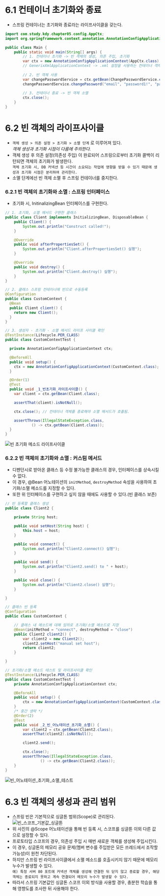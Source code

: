 # 6.1 컨테이너 초기화와 종료
- 스프링 컨테이너는 초기화와 종료라는 라이프사이클을 갖는다.
```java
import com.study.kdy.chapter05.config.AppCtx;
import org.springframework.context.annotation.AnnotationConfigApplicationContext;

public class Main {
    public static void main(String[] args) {
        // 1. 컨테이너 초기화 -> 빈 객체의 생성, 의존 주입, 초기화
        var ctx = new AnnotationConfigApplicationContext(AppCtx.class); // 자바 설정(.java) 을 사용하는 컨테이너
        // GenerixXmlApplicationContext -> .xml 설정을 사용하는 컨테이너 객체
        
        // 2. 빈 객체 사용
        var changePasswordService = ctx.getBean(ChangePasswordService.class);
        changePasswordService.changePassword("email", "password1!", "password2@"); // 빈을 정상으로 가져와 사용함.
        
        // 3. 컨테이너 종료 -> 빈 객체 소멸
        ctx.close();
    }
}
```

# 6.2 빈 객체의 라이프사이클
- `객체 생성 > 의존 설정 > 초기화 > 소멸 단계` 로 이루어져 있다.   
  *객체 생성과 초기화 시점이 다름에 주의한다.*
- 객체 생성 후 의존 설정(의존성 주입) 이 완료되어 스프링으로부터 초기화 콜백이 리턴되면 객체의 초기화가 발생한다.   
  `객체 초기화 시, DB 커넥션 등 시간이 소요되는 작업에 영향을 받을 수 있기 때문에 생성과 초기화 시점은 분리하여 관리한다.`
- 소멸 단계에선 빈 객체 소멸 후 스프링 컨테이너를 중지한다.

### 6.2.1 빈 객체의 초기화와 소멸 : 스프링 인터페이스
- 초기화 시, InitinalizingBean 인터페이스를 구현한다.
```java
// 1. 초기화, 소멸 메서드 구현한 클래스
public class Client implements InitializingBean, DisposableBean {
	public Client() {
		System.out.println("Construct called!");
	}

	@Override
	public void afterPropertiesSet() {
		System.out.println("Client.afterPropertiesSet() 실행");
	}

	@Override
	public void destroy() {
		System.out.println("Client.destroy() 실행");
	}
}
```
```java
// 2. 클래스 스프링 컨테이너에 빈으로 수동등록
@Configuration
public class CustomContext {
  @Bean
  public Client client() {
    return new Client();
  }
}
```
```java
// 3. 생성자 - 초기화 - 소멸 메서드 라이프 사이클 확인
@TestInstance(Lifecycle.PER_CLASS)
public class CustomContextTest {

  private AnnotationConfigApplicationContext ctx;

  @BeforeAll
  public void setup() {
    ctx = new AnnotationConfigApplicationContext(CustomContext.class);
  }

  @Order(1)
  @Test
  public void _1_빈초기화_라이프사이클() {
    var client = ctx.getBean(Client.class);

    assertThat(client).isNotNull();

    ctx.close(); // 컨테이너 객체를 종료해야 소멸 메서드가 호출됨.

    assertThrows(IllegalStateException.class,
            () -> ctx.getBean(Client.class));
  }
}
```
![빈 초기화 메소드 라이프사이클](https://user-images.githubusercontent.com/43669379/179002880-36b11d48-e73f-4566-a5b4-cc90be2a11f7.png)

### 6.2.2 빈 객체의 초기화와 소멸 : 커스텀 메서드
- 디펜던시로 받아온 클래스 등 수정 불가능한 클래스의 경우, 인터페이스를 상속시킬 수 없다.
- 이 경우, @Bean 어노테이션의 `initMethod`, `destroyMethod` 속성을 사용하여 초기화/소멸 메소드를 지정할 수 있다.
- 또한 위 인터페이스를 구현하고 싶지 않을 때에도 사용할 수 있다.(빈 클래스 보존)
```java
// 빈 등록할 클래스 생성
public class Client2 {

	private String host;

	public void setHost(String host) {
		this.host = host;
	}

	public void connect() {
		System.out.println("Client2.connect() 실행");
	}

	public void send() {
		System.out.println("Client2.send() to " + host);
	}

	public void close() {
		System.out.println("Client2.close() 실행");
	}

}
```
```java
// 클래스 빈 등록
@Configuration
public class CustomContext {

    // 클래스 내 메소드에 대해 임의로 초기화/소멸 메소드로 지정
    @Bean(initMethod = "connect", destroyMethod = "close")
    public Client2 client2() {
        var client2 = new Client2();
        client2.setHost("manual set host");
        return client2;
    }

}
```
```java
// 초기화/소멸 메소드 테스트 및 라이프사이클 확인
@TestInstance(Lifecycle.PER_CLASS)
public class CustomContextTest {
    private AnnotationConfigApplicationContext ctx;

    @BeforeAll
    public void setup() {
        ctx = new AnnotationConfigApplicationContext(CustomContext.class);
    }
    /* 중간 생략 */
    @Order(2)
    @Test
    public void _2_빈_어노테이션_초기화_소멸() {
        var client2 = ctx.getBean(Client2.class);
        assertThat(client2).isNotNull();

        client2.send();

        ctx.close();
        assertThrows(IllegalStateException.class,
                () -> ctx.getBean(Client2.class));
    }
}
```
![빈_어노테이션_초기화_소멸_테스트](https://user-images.githubusercontent.com/43669379/179012414-9b535f2a-53cc-450e-a69a-ff8cff872fad.png)

# 6.3 빈 객체의 생성과 관리 범위
- 스프링 빈은 기본적으로 싱글톤 범위(Scope)로 관리된다.
  ![빈_스코프_기본값_싱글톤](https://user-images.githubusercontent.com/43669379/179013773-f8ae1945-ccf8-44db-95e1-34e069a89d8a.png)
- 위 사진의 @Scope 어노테이션을 통해 빈 등록 시, 스코프를 싱글톤 이외 다른 값으로 설정할 수 있다.
- 프로토타입 스코프의 경우, 의존성 주입 시 매번 새로운 객체를 생성해 주입시킨다.
- 이 경우, 싱글톤의 메모리 공유 문제(멤버 변수를 주입받은 모든 쓰레드에서 조작할 가능성)이 원천 차단된다.
- 하지만 스프링 빈 라이프사이클에서 소멸 메소드를 호출시키지 않기 때문에 메모리 누수가 발생할 수 있다.   
  `예) 특정 서버 80 포트에 커넥션 객체를 생성해 연결한 뒤 닫지 않고 종료할 경우, 해당 객체는 종료되지 못하고 계속 연결되어 메모리 누수가 발생할 수 있다.`
- 따라서 스프링 기본값인 싱글톤 스코프 이외 방식을 사용할 경우, 충분한 학습을 통해 영향도를 조사한 뒤 사용해야 한다.